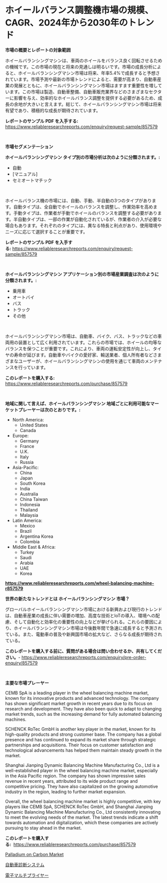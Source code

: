 <p><h1>ホイールバランス調整機市場の規模、CAGR、2024年から2030年のトレンド</h1></p><p><strong>市場の概要とレポートの対象範囲</strong></p>
<p><p>ホイールバランシングマシンは、車両のホイールをバランス良く回転させるための機械です。この市場の現在と将来の見通しは明るいです。市場の成長分析によると、ホイールバランシングマシン市場は将来、年率5.4%で成長すると予想されています。市場予測や最新の市場トレンドによると、需要が高まり、自動車産業の発展とともに、ホイールバランシングマシン市場はますます重要性を増しています。この市場は製造、自動車整備、自動車販売業界などのさまざまなセクターに影響を与え、効率的なホイールバランス調整を提供する必要があるため、成長の余地が大きいと言えます。総じて、ホイールバランシングマシン市場は将来有望であり、積極的な成長が期待されています。</p></p>
<p><strong>レポートのサンプル PDF を入手する:</strong> <a href="https://www.reliableresearchreports.com/enquiry/request-sample/857579">https://www.reliableresearchreports.com/enquiry/request-sample/857579</a></p>
<p>&nbsp;</p>
<p><strong>市場セグメンテーション</strong></p>
<p><strong>ホイールバランシングマシン タイプ別の市場分析は次のように分類されます。:</strong></p>
<p><ul><li>自動</li><li>[マニュアル]</li><li>セミオートマチック</li></ul></p>
<p>&nbsp;</p>
<p><p>ホイールバランス機の市場には、自動、手動、半自動の3つのタイプがあります。自動タイプは、全自動でホイールのバランスを調整し、作業効率を高めます。手動タイプは、作業者が手動でホイールのバランスを調整する必要があります。半自動タイプは、一部の作業が自動化されているが、作業者の介入が必要な場合もあります。それぞれのタイプには、異なる特長と利点があり、使用環境やニーズに応じて選択することが重要です。</p></p>
<p><strong>レポートのサンプル PDF を入手する:</strong>&nbsp;<a href="https://www.reliableresearchreports.com/enquiry/request-sample/857579">https://www.reliableresearchreports.com/enquiry/request-sample/857579</a></p>
<p>&nbsp;</p>
<p><strong> ホイールバランシングマシン アプリケーション別の市場産業調査は次のように分類されます。:</strong></p>
<p><ul><li>乗用車</li><li>オートバイ</li><li>バス</li><li>トラック</li><li>その他</li></ul></p>
<p>&nbsp;</p>
<p><p>ホイールバランシングマシン市場は、自動車、バイク、バス、トラックなどの車両用の装置として広く利用されています。これらの市場では、ホイールの均等なバランスを保つことが重要です。これにより、車両の運転安定性が向上し、タイヤの寿命が延びます。自動車やバイクの愛好家、輸送業者、個人所有者などさまざまなユーザーが、ホイールバランシングマシンの使用を通じて車両のメンテナンスを行っています。</p></p>
<p><strong>このレポートを購入する:</strong>&nbsp; <a href="https://www.reliableresearchreports.com/purchase/857579">https://www.reliableresearchreports.com/purchase/857579</a></p>
<p>&nbsp;</p>
<p><strong>地域に関して言えば、ホイールバランシングマシン 地域ごとに利用可能なマーケットプレーヤーは次のとおりです。:</strong></p>
<p><ul>
    <li>
        North America:
        <ul>
            <li>United States</li>
            <li>Canada</li>
        </ul>
    </li>
    <li>
        Europe:
        <ul>
            <li>Germany</li>
            <li>France</li>
            <li>U.K.</li>
            <li>Italy</li>
            <li>Russia</li>
        </ul>
    </li>
    <li>
        Asia-Pacific:
        <ul>
            <li>China</li>
            <li>Japan</li>
            <li>South Korea</li>
            <li>India</li>
            <li>Australia</li>
            <li>China Taiwan</li>
            <li>Indonesia</li>
            <li>Thailand</li>
            <li>Malaysia</li>
        </ul>
    </li>
    <li>
        Latin America:
        <ul>
            <li>Mexico</li>
            <li>Brazil</li>
            <li>Argentina Korea</li>
            <li>Colombia</li>
        </ul>
    </li>
    <li>
        Middle East & Africa:
        <ul>
            <li>Turkey</li>
            <li>Saudi</li>
            <li>Arabia</li>
            <li>UAE</li>
            <li>Korea</li>
        </ul>
    </li>
    </ul></p>
<p><strong><a href="https://www.reliableresearchreports.com/wheel-balancing-machine-r857579">https://www.reliableresearchreports.com/wheel-balancing-machine-r857579</a></strong>&nbsp;</p>
<p><strong>世界の新たなトレンドとは ホイールバランシングマシン 市場？</strong></p>
<p><p>グローバルホイールバランシングマシン市場における新興および現行のトレンドは、自動車産業の成長に伴い需要の増加、高度な技術とIoTの導入、環境への配慮、そして自動化と効率化の重要性の向上などが挙げられる。これらの要因により、ホイールバランシングマシン市場は今後数年間で急速に成長すると予測されている。また、電動車の普及や新興国市場の拡大など、さらなる成長が期待されている。</p></p>
<p><strong>このレポートを購入する前に、質問がある場合は問い合わせるか、共有してください。</strong>- <a href="https://www.reliableresearchreports.com/enquiry/pre-order-enquiry/857579">https://www.reliableresearchreports.com/enquiry/pre-order-enquiry/857579</a></p>
<p>&nbsp;</p>
<p><strong>主要な市場プレーヤー</strong></p>
<p><p>CEMB SpA is a leading player in the wheel balancing machine market, known for its innovative products and advanced technology. The company has shown significant market growth in recent years due to its focus on research and development. They have also been quick to adapt to changing market trends, such as the increasing demand for fully automated balancing machines.</p><p>SCHENCK RoTec GmbH is another key player in the market, known for its high-quality products and strong customer base. The company has a global presence and has continued to expand its market share through strategic partnerships and acquisitions. Their focus on customer satisfaction and technological advancements has helped them maintain steady growth in the market.</p><p>Shanghai Jianping Dynamic Balancing Machine Manufacturing Co., Ltd is a well-established player in the wheel balancing machine market, especially in the Asia Pacific region. The company has shown impressive sales revenue in recent years, attributed to its wide product range and competitive pricing. They have also capitalized on the growing automotive industry in the region, leading to further market expansion.</p><p>Overall, the wheel balancing machine market is highly competitive, with key players like CEMB SpA, SCHENCK RoTec GmbH, and Shanghai Jianping Dynamic Balancing Machine Manufacturing Co., Ltd consistently innovating to meet the evolving needs of the market. The latest trends indicate a shift towards automation and digitalization, which these companies are actively pursuing to stay ahead in the market.</p></p>
<p><strong>このレポートを購入する:</strong>&nbsp;&nbsp;<a href="https://www.reliableresearchreports.com/purchase/857579">https://www.reliableresearchreports.com/purchase/857579</a></p>
<p><p><a href="https://circular-yam-9b9.notion.site/Palladium-on-Carbon-Market-Analysis-Examines-its-Scope-on-Growth-Opportunities-and-Forecasted-Trend-8300d00fbcea46958320ee35dd6b73e3">Palladium on Carbon Market</a></p><p><a href="https://github.com/KaydenJohns1964/Market-Research-Report-List-1/blob/main/598319621529.md">自動車診断システム</a></p><p><a href="https://github.com/marbadji/Market-Research-Report-List-1/blob/main/681766821528.md">電子マルチプライヤー</a></p></p>